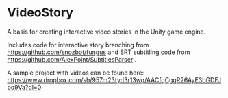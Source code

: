 # VideoStory
A basis for creating interactive video stories in the Unity game engine.

Includes code for interactive story branching from https://github.com/snozbot/fungus
and SRT subtitling code from https://github.com/AlexPoint/SubtitlesParser .

A sample project with videos can be found here:
https://www.dropbox.com/sh/957m23tyd3r13wq/AACfqCgqR26AyE3bGDFJpo9Va?dl=0
